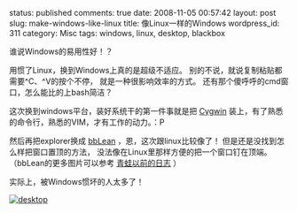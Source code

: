 status: published
comments: true
date: 2008-11-05 00:57:42
layout: post
slug: make-windows-like-linux
title: 像Linux一样的Windows
wordpress_id: 311
category: Misc
tags: windows, linux, desktop, blackbox

谁说Windows的易用性好！？

用惯了Linux，换到Windows上真的是超级不适应。
别的不说，就说复制粘贴都需要^C、^V的按个不停，
就是一种很影响效率的方式。
还有那个傻呼呼的cmd窗口，怎么能比的上bash简洁？

这次换到windows平台，装好系统干的第一件事就是把
[Cygwin](http://www.cygwin.com)
装上，有了熟悉的命令行，熟悉的VIM，才有工作的动力。：P

然后再把explorer换成
[bbLean](http://bb4win.sourceforge.net/bblean/)
，恩，这次跟linux比较像了！
但是还是没找到怎么样把窗口置顶的方法，
没法像在Linux里那样方便的把一个窗口钉在顶端。
（bbLean的更多图片可以参考
[青蛙以前的日志](/2007/02/talk-a-bit-about-bblean/)
）

实际上，被Windows惯坏的人太多了！

[![desktop](http://gfrog.net/wp-content/uploads/2008/11/20081105004018336-thumb1.jpg)](http://gfrog.net/wp-content/uploads/2008/11/200811050040183361.jpg)
